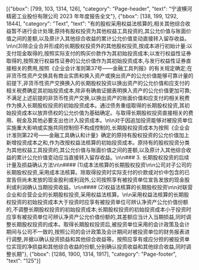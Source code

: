 [{"bbox": [799, 103, 1314, 126], "category": "Page-header", "text": "宁波横河精密工业股份有限公司 2023 年年度报告全文"}, {"bbox": [138, 199, 1292, 1844], "category": "Text", "text": "有的股权采用权益法核算的,相关其他综合收益暂不进行会计处理;原持有股权投资为其他权益工具投资的,其公允价值与账面价值之间的差额,以及原计入其他综合收益的累计公允价值变动直接转入留存收益。\n\n(3)除企业合并形成的长期股权投资外的其他股权投资,按成本进行初始计量:以支付现金取得的,按照实际支付的购买价款作为其初始投资成本;以发行权益性证券取得的,按照发行权益性证券的公允价值作为其初始投资成本,与发行权益性证券直接相关的费用,按照《企业会计准则第37号——金融工具列报》的有关规定确定;在非货币性资产交换具有商业实质和换入资产或换出资产的公允价值能够可靠计量的前提下,非货币性资产交换换入的长期股权投资以换出资产的公允价值和应支付的相关税费确定其初始投资成本,除非有确凿证据表明换入资产的公允价值更加可靠;不满足上述前提的非货币性资产交换,以换出资产的账面价值和应支付的相关税费作为换入长期股权投资的初始投资成本。通过债务重组取得的长期股权投资,其初始投资成本以放弃债权的公允价值为基础确定。与取得长期股权投资直接相关的费用、税金及其他必要支出也计入投资成本。\n\n对于因追加投资能够对被投资单位实施重大影响或实施共同控制但不构成控制的,长期股权投资成本为按照《企业会计准则第22号——金融工具确认和计量》确定的原持有股权投资的公允价值加上新增投资成本之和,作为改按权益法核算的初始投资成本。原持有的股权投资分类为其他权益工具投资的,其公允价值与账面价值之间的差额,以及原计入其他综合收益的累计公允价值变动应当直接转入留存收益。\n\n### 3. 长期股权投资的后续计量及损益确认方法\n\n#### (1)成本法核算的长期股权投资\n\n公司对子公司的长期股权投资,采用成本法核算。除取得投资时实际支付的价款或对价中包含的已宣告但尚未发放的现金股利或利润外,公司按照享有被投资单位宣告发放的现金股利或利润确认当期投资收益。\n\n#### (2)权益法核算的长期股权投资\n\n对联营企业和合营企业的长期股权投资,采用权益法核算。\n\n采用权益法核算的长期股权投资的初始投资成本大于投资时应享有被投资单位可辨认净资产公允价值份额的,不调整长期股权投资的初始投资成本;长期股权投资的初始投资成本小于投资时应享有被投资单位可辨认净资产公允价值份额的,其差额应当计入当期损益,同时调整长期股权投资的成本。取得长期股权投资后,被投资单位采用的会计政策及会计期间与公司不一致的,按照公司的会计政策及会计期间对被投资单位的财务报表进行调整,并据以确认投资损益和其他综合收益等。按照应享有或应分担的被投资单位实现的净损益和其他综合收益的份额,分别确认投资收益和其他综合收益,同时调整长期"}, {"bbox": [1286, 1900, 1314, 1917], "category": "Page-footer", "text": "125"}]